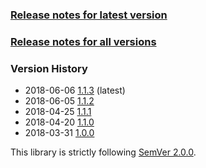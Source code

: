### [Release notes for latest version](latest.md)

### [Release notes for all versions](full.md)

### Version History

* 2018-06-06 [1.1.3](1.1.3.md) (latest)
* 2018-06-05 [1.1.2](1.1.2.md)
* 2018-04-25 [1.1.1](1.1.1.md)
* 2018-04-20 [1.1.0](1.1.0.md)
* 2018-03-31 [1.0.0](1.0.0.md)


This library is strictly following [SemVer 2.0.0](https://semver.org/spec/v2.0.0.html).
